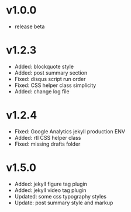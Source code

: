 # v1.0.0

- release beta

# v1.2.3

- Added: blockquote style
- Added: post summary section
- Fixed: disqus script run order
- Fixed: CSS helper class simplicity
- Added: change log file

# v1.2.4

- Fixed: Google Analytics jekyll production ENV 
- Added: rtl CSS helper class
- Fixed: missing drafts folder 

# v1.5.0

- Added: jekyll figure tag plugin
- Added: jekyll video tag plugin
- Updated: some css typography styles
- Update: post summary style and markup
